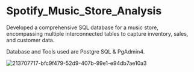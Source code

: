 # Spotify_Music_Store_Analysis
Developed a comprehensive SQL database for a music store, encompassing multiple interconnected tables to capture inventory, sales, and customer data.


Database and Tools used are Postgre SQL & PgAdmin4.

![213707717-bfc9f479-52d9-407b-99e1-e94db7ae10a3](https://github.com/Adya97/Spotify_Music_Store_Analysis/assets/72440232/b67e5ce5-36a0-41b5-9282-a4d7b14cac20)
